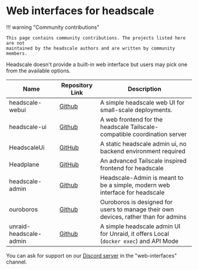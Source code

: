 # Web interfaces for headscale

!!! warning "Community contributions"

    This page contains community contributions. The projects listed here are not
    maintained by the headscale authors and are written by community members.

Headscale doesn't provide a built-in web interface but users may pick one from the available options.

| Name            | Repository Link                                         | Description                                                                         |
| --------------- | ------------------------------------------------------- | ----------------------------------------------------------------------------------- |
| headscale-webui | [Github](https://github.com/ifargle/headscale-webui)    | A simple headscale web UI for small-scale deployments.                              |
| headscale-ui    | [Github](https://github.com/gurucomputing/headscale-ui) | A web frontend for the headscale Tailscale-compatible coordination server           |
| HeadscaleUi     | [GitHub](https://github.com/simcu/headscale-ui)         | A static headscale admin ui, no backend environment required                         |
| Headplane       | [GitHub](https://github.com/tale/headplane)             | An advanced Tailscale inspired frontend for headscale                               |
| headscale-admin | [Github](https://github.com/GoodiesHQ/headscale-admin)  | Headscale-Admin is meant to be a simple, modern web interface for headscale         |
| ouroboros       | [Github](https://github.com/yellowsink/ouroboros)       | Ouroboros is designed for users to manage their own devices, rather than for admins |
| unraid-headscale-admin | [Github](https://github.com/ich777/unraid-headscale-admin) | A simple headscale admin UI for Unraid, it offers Local (`docker exec`) and API Mode |

You can ask for support on our [Discord server](https://discord.gg/c84AZQhmpx) in the "web-interfaces" channel.
